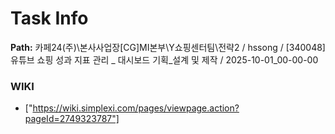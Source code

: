 # Task Info

**Path:** 카페24(주)\본사사업장\[CG]MI본부\Y쇼핑센터팀\전략2 / hssong / [340048] 유튜브 쇼핑 성과 지표 관리 _ 대시보드 기획_설계 및 제작 / 2025-10-01_00-00-00

### WIKI
- ["https://wiki.simplexi.com/pages/viewpage.action?pageId=2749323787"]

